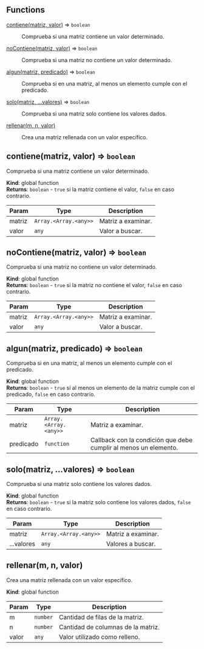 ## Functions

<dl>
<dt><a href="#contiene">contiene(matriz, valor)</a> ⇒ <code>boolean</code></dt>
<dd><p>Comprueba si una matriz contiene un valor determinado.</p>
</dd>
<dt><a href="#noContiene">noContiene(matriz, valor)</a> ⇒ <code>boolean</code></dt>
<dd><p>Comprueba si una matriz no contiene un valor determinado.</p>
</dd>
<dt><a href="#algun">algun(matriz, predicado)</a> ⇒ <code>boolean</code></dt>
<dd><p>Comprueba si en una matriz, al menos un elemento cumple con el predicado.</p>
</dd>
<dt><a href="#solo">solo(matriz, ...valores)</a> ⇒ <code>boolean</code></dt>
<dd><p>Comprueba si una matriz solo contiene los valores dados.</p>
</dd>
<dt><a href="#rellenar">rellenar(m, n, valor)</a></dt>
<dd><p>Crea una matriz rellenada con un valor específico.</p>
</dd>
</dl>

<a name="contiene"></a>

## contiene(matriz, valor) ⇒ <code>boolean</code>
Comprueba si una matriz contiene un valor determinado.

**Kind**: global function  
**Returns**: <code>boolean</code> - `true` si la matriz contiene el valor, `false` en caso contrario.  

| Param | Type | Description |
| --- | --- | --- |
| matriz | <code>Array.&lt;Array.&lt;any&gt;&gt;</code> | Matriz a examinar. |
| valor | <code>any</code> | Valor a buscar. |

<a name="noContiene"></a>

## noContiene(matriz, valor) ⇒ <code>boolean</code>
Comprueba si una matriz no contiene un valor determinado.

**Kind**: global function  
**Returns**: <code>boolean</code> - `true` si la matriz no contiene el valor, `false` en caso contrario.  

| Param | Type | Description |
| --- | --- | --- |
| matriz | <code>Array.&lt;Array.&lt;any&gt;&gt;</code> | Matriz a examinar. |
| valor | <code>any</code> | Valor a buscar. |

<a name="algun"></a>

## algun(matriz, predicado) ⇒ <code>boolean</code>
Comprueba si en una matriz, al menos un elemento cumple con el predicado.

**Kind**: global function  
**Returns**: <code>boolean</code> - `true` si al menos un elemento de la matriz cumple con el predicado,
`false` en caso contrario.  

| Param | Type | Description |
| --- | --- | --- |
| matriz | <code>Array.&lt;Array.&lt;any&gt;&gt;</code> | Matriz a examinar. |
| predicado | <code>function</code> | Callback con la condición que debe cumplir al menos un elemento. |

<a name="solo"></a>

## solo(matriz, ...valores) ⇒ <code>boolean</code>
Comprueba si una matriz solo contiene los valores dados.

**Kind**: global function  
**Returns**: <code>boolean</code> - `true` si la matriz solo contiene los valores dados, `false` en caso contrario.  

| Param | Type | Description |
| --- | --- | --- |
| matriz | <code>Array.&lt;Array.&lt;any&gt;&gt;</code> | Matriz a examinar. |
| ...valores | <code>any</code> | Valores a buscar. |

<a name="rellenar"></a>

## rellenar(m, n, valor)
Crea una matriz rellenada con un valor específico.

**Kind**: global function  

| Param | Type | Description |
| --- | --- | --- |
| m | <code>number</code> | Cantidad de filas de la matriz. |
| n | <code>number</code> | Cantidad de columnas de la matriz. |
| valor | <code>any</code> | Valor utilizado como relleno. |

